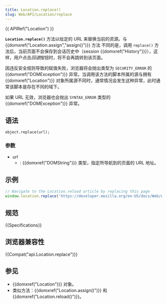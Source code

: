 ```yaml
---
title: Location.replace()
slug: Web/API/Location/replace
---
```


{{ APIRef("Location") }}

**`Location.replace()`** 方法以给定的 URL 来替换当前的资源。与 {{domxref("Location.assign","assign()")}} 方法 不同的是，调用 `replace()` 方法后，当前页面不会保存到会话历史中（session {{domxref("History")}}），这样，用户点击*回退*按钮时，将不会再跳转到该页面。

因违反安全规则导致的赋值失败，浏览器将会抛出类型为 `SECURITY_ERROR` 的 {{domxref("DOMException")}} 异常。当调用该方法的脚本所属的源与拥有 {{domxref("Location")}} 对象所属源不同时，通常情况会发生这种异常，此时通常该脚本是存在不同的域下。

如果 URL 无效，浏览器也会抛出 `SYNTAX_ERROR` 类型的 {{domxref("DOMException")}} 异常。

## 语法

```plain
object.replace(url);
```

### 参数

- _url_
  - : {{domxref("DOMString")}} 类型，指定所导航到的页面的 URL 地址。

## 示例

```js
// Navigate to the Location.reload article by replacing this page
window.location.replace('https://developer.mozilla.org/en-US/docs/Web/API/Location/reload');
```

## 规范

{{Specifications}}

## 浏览器兼容性

{{Compat("api.Location.replace")}}

## 参见

- {{domxref("Location")}} 对象。
- 类似方法：{{domxref("Location.assign()")}} 和 {{domxref("Location.reload()")}}。
